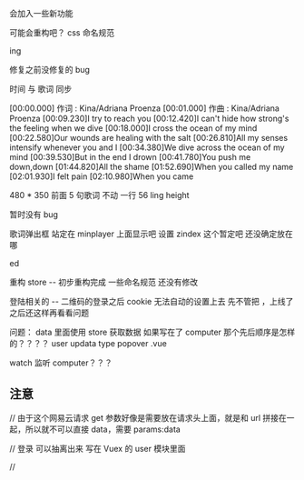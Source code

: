 会加入一些新功能

可能会重构吧？
css 命名规范

ing

修复之前没修复的 bug

时间 与 歌词 同步

[00:00.000] 作词 : Kina/Adriana Proenza
[00:01.000] 作曲 : Kina/Adriana Proenza
[00:09.230]I try to reach you
[00:12.420]I can't hide how strong's the feeling when we dive
[00:18.000]I cross the ocean of my mind
[00:22.580]Our wounds are healing with the salt
[00:26.810]All my senses intensify whenever you and I
[00:34.380]We dive across the ocean of my mind
[00:39.530]But in the end I drown
[00:41.780]You push me down,down
[01:44.820]All the shame
[01:52.690]When you called my name
[02:01.930]I felt pain
[02:10.980]When you came

480 \* 350
前面 5 句歌词 不动
一行 56 ling height

暂时没有 bug

歌词弹出框 站定在 minplayer 上面显示吧 设置 zindex 这个暂定吧 还没确定放在哪

ed

重构 store -- 初步重构完成 一些命名规范 还没有修改

登陆相关的 -- 二维码的登录之后 cookie 无法自动的设置上去 先不管把 ，上线了之后还这样再看看问题

问题：
data 里面使用 store 获取数据 如果写在了 computer 那个先后顺序是怎样的？？？？ user updata type popover .vue

watch 监听 computer？？？

## 注意

// 由于这个网易云请求 get 参数好像是需要放在请求头上面，就是和 url 拼接在一起，所以就不可以直接 data，需要 params:data

// 登录 可以抽离出来 写在 Vuex 的 user 模块里面

//
